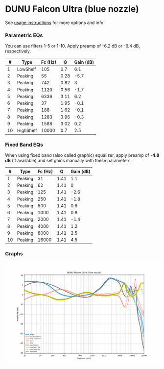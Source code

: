 # DUNU Falcon Ultra (blue nozzle)
See [usage instructions](https://github.com/jaakkopasanen/AutoEq#usage) for more options and info.

### Parametric EQs
You can use filters 1-5 or 1-10. Apply preamp of -6.2 dB or -6.4 dB, respectively.

|   # | Type      |   Fc (Hz) |    Q |   Gain (dB) |
|-----|-----------|-----------|------|-------------|
|   1 | LowShelf  |       105 | 0.7  |         6.1 |
|   2 | Peaking   |        55 | 0.28 |        -5.7 |
|   3 | Peaking   |       742 | 0.82 |         3   |
|   4 | Peaking   |      1120 | 0.56 |        -1.7 |
|   5 | Peaking   |      6336 | 3.11 |         6.2 |
|   6 | Peaking   |        37 | 1.95 |        -0.1 |
|   7 | Peaking   |       188 | 1.62 |        -0.1 |
|   8 | Peaking   |      1283 | 3.96 |        -0.3 |
|   9 | Peaking   |      1588 | 3.02 |         0.2 |
|  10 | HighShelf |     10000 | 0.7  |         2.5 |

### Fixed Band EQs
When using fixed band (also called graphic) equalizer, apply preamp of **-4.8 dB** (if available) and set gains manually with these parameters.

|   # | Type    |   Fc (Hz) |    Q |   Gain (dB) |
|-----|---------|-----------|------|-------------|
|   1 | Peaking |        31 | 1.41 |         1.1 |
|   2 | Peaking |        62 | 1.41 |         0   |
|   3 | Peaking |       125 | 1.41 |        -2.6 |
|   4 | Peaking |       250 | 1.41 |        -1.8 |
|   5 | Peaking |       500 | 1.41 |         0.8 |
|   6 | Peaking |      1000 | 1.41 |         0.8 |
|   7 | Peaking |      2000 | 1.41 |        -1.4 |
|   8 | Peaking |      4000 | 1.41 |         1.2 |
|   9 | Peaking |      8000 | 1.41 |         2.5 |
|  10 | Peaking |     16000 | 1.41 |         4.5 |

### Graphs
![](./DUNU%20Falcon%20Ultra%20(blue%20nozzle).png)
